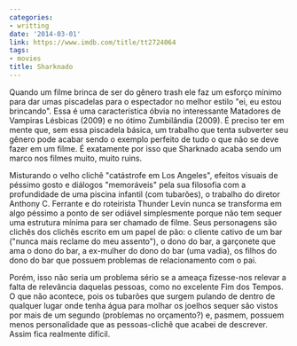 ```yaml
---
categories:
- writting
date: '2014-03-01'
link: https://www.imdb.com/title/tt2724064
tags:
- movies
title: Sharknado
---
```


Quando um filme brinca de ser do gênero trash ele faz um esforço mínimo para dar umas piscadelas para o espectador no melhor estilo "ei, eu estou brincando". Essa é uma característica óbvia no interessante Matadores de Vampiras Lésbicas (2009) e no ótimo Zumbilândia (2009). É preciso ter em mente que, sem essa piscadela básica, um trabalho que tenta subverter seu gênero pode acabar sendo o exemplo perfeito de tudo o que não se deve fazer em um filme. É exatamente por isso que Sharknado acaba sendo um marco nos filmes muito, muito ruins.

Misturando o velho clichê "catástrofe em Los Angeles", efeitos visuais de péssimo gosto e diálogos "memoráveis" pela sua filosofia com a profundidade de uma piscina infantil (com tubarões), o trabalho do diretor Anthony C. Ferrante e do roteirista Thunder Levin nunca se transforma em algo péssimo a ponto de ser odiável simplesmente porque não tem sequer uma estrutura mínima para ser chamado de filme. Seus personagens são clichês dos clichês escrito em um papel de pão: o cliente cativo de um bar ("nunca mais reclame do meu assento"), o dono do bar, a garçonete que ama o dono do bar, a ex-mulher do dono do bar (uma vadia), os filhos do dono do bar que possuem problemas de relacionamento com o pai.

Porém, isso não seria um problema sério se a ameaça fizesse-nos relevar a falta de relevância daquelas pessoas, como no excelente Fim dos Tempos. O que não acontece, pois os tubarões que surgem pulando de dentro de qualquer lugar onde tenha água para molhar os joelhos sequer são vistos por mais de um segundo (problemas no orçamento?) e, pasmem, possuem menos personalidade que as pessoas-clichê que acabei de descrever. Assim fica realmente difícil.

